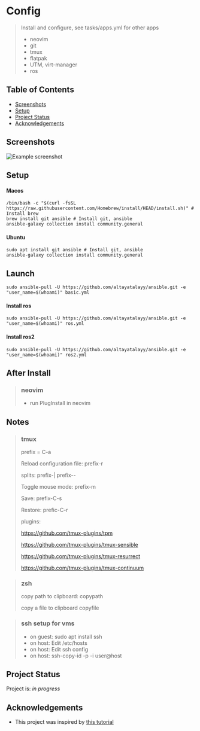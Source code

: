 # Config
> Install and configure, see tasks/apps.yml for other apps
> * neovim
> * git
> * tmux
> * flatpak
> * UTM, virt-manager
> * ros

## Table of Contents
* [Screenshots](#screenshots)
* [Setup](#setup)
* [Project Status](#project-status)
* [Acknowledgements](#acknowledgements)
<!-- * [License](#license) -->

## Screenshots
![Example screenshot](./img/screenshot.png)
<!-- If you have screenshots you'd like to share, include them here. -->

## Setup
#### Macos
```
/bin/bash -c "$(curl -fsSL https://raw.githubusercontent.com/Homebrew/install/HEAD/install.sh)" # Install brew
brew install git ansible # Install git, ansible
ansible-galaxy collection install community.general
```
#### Ubuntu
```
sudo apt install git ansible # Install git, ansible
ansible-galaxy collection install community.general
```

## Launch
```
sudo ansible-pull -U https://github.com/altayatalayy/ansible.git -e "user_name=$(whoami)" basic.yml
```
#### Install ros
```
sudo ansible-pull -U https://github.com/altayatalayy/ansible.git -e "user_name=$(whoami)" ros.yml
```
#### Install ros2
```
sudo ansible-pull -U https://github.com/altayatalayy/ansible.git -e "user_name=$(whoami)" ros2.yml
```

## After Install
> ### neovim
> - run PlugInstall in neovim
  
## Notes
> ### tmux
> prefix = C-a
>
> Reload configuration file: prefix-r
>
> splits: prefix-| prefix--
>
> Toggle mouse mode: prefix-m
> 
> Save: prefix-C-s
>
> Restore: prefic-C-r
>
> plugins:
> 
> https://github.com/tmux-plugins/tpm
> 
> https://github.com/tmux-plugins/tmux-sensible 
>
> https://github.com/tmux-plugins/tmux-resurrect
> 
> https://github.com/tmux-plugins/tmux-continuum
  
 
> ### zsh
>
> copy path to clipboard: copypath
>
> copy a file to clipboard copyfile

> ### ssh setup for vms
> - on guest: sudo apt install ssh
> - on host: Edit /etc/hosts
> - on host: Edit ssh config 
> - on host: ssh-copy-id -p <port> -i <ssh public key> user@host


## Project Status
Project is: _in progress_ 

## Acknowledgements
- This project was inspired by [this tutorial](https://www.example.com)
